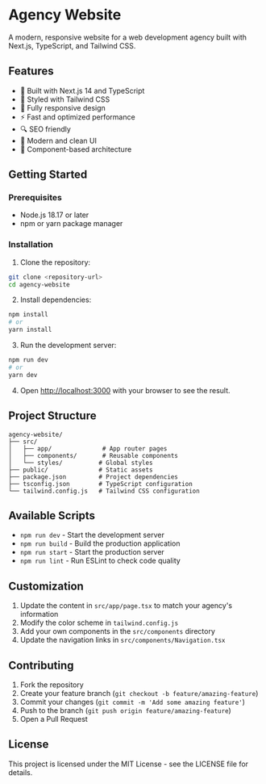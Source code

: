 # Agency Website

A modern, responsive website for a web development agency built with Next.js, TypeScript, and Tailwind CSS.

## Features

- 🚀 Built with Next.js 14 and TypeScript
- 💅 Styled with Tailwind CSS
- 📱 Fully responsive design
- ⚡ Fast and optimized performance
- 🔍 SEO friendly
- 🎨 Modern and clean UI
- 🧩 Component-based architecture

## Getting Started

### Prerequisites

- Node.js 18.17 or later
- npm or yarn package manager

### Installation

1. Clone the repository:
```bash
git clone <repository-url>
cd agency-website
```

2. Install dependencies:
```bash
npm install
# or
yarn install
```

3. Run the development server:
```bash
npm run dev
# or
yarn dev
```

4. Open [http://localhost:3000](http://localhost:3000) with your browser to see the result.

## Project Structure

```
agency-website/
├── src/
│   ├── app/              # App router pages
│   ├── components/       # Reusable components
│   └── styles/          # Global styles
├── public/              # Static assets
├── package.json         # Project dependencies
├── tsconfig.json        # TypeScript configuration
└── tailwind.config.js   # Tailwind CSS configuration
```

## Available Scripts

- `npm run dev` - Start the development server
- `npm run build` - Build the production application
- `npm run start` - Start the production server
- `npm run lint` - Run ESLint to check code quality

## Customization

1. Update the content in `src/app/page.tsx` to match your agency's information
2. Modify the color scheme in `tailwind.config.js`
3. Add your own components in the `src/components` directory
4. Update the navigation links in `src/components/Navigation.tsx`

## Contributing

1. Fork the repository
2. Create your feature branch (`git checkout -b feature/amazing-feature`)
3. Commit your changes (`git commit -m 'Add some amazing feature'`)
4. Push to the branch (`git push origin feature/amazing-feature`)
5. Open a Pull Request

## License

This project is licensed under the MIT License - see the LICENSE file for details. 